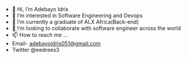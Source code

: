 - 👋 Hi, I’m Adebayo Idris
- 👀 I’m interested in Software Engineering and Devops
- 🌱 I’m currently a graduate of ALX Africa(Back-end)
- 💞️ I’m looking to collaborate with software engineer across the world
- 📫 How to reach me ...
- Email- adebayoidris051@gmail.com
- Twitter @eedrees3

<!---
Ade3164/Ade3164 is a ✨ special ✨ repository because its `README.md` (this file) appears on your GitHub profile.
You can click the Preview link to take a look at your changes.
--->
